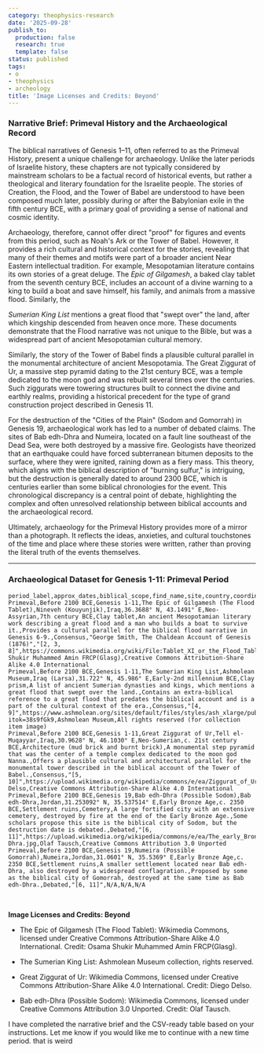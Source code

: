 ```yaml
---
category: theophysics-research
date: '2025-09-28'
publish_to:
  production: false
  research: true
  template: false
status: published
tags:
- o
- theophysics
- archeology
title: 'Image Licenses and Credits: Beyond'
---
```

   
### Narrative Brief: Primeval History and the Archaeological Record   
   
The biblical narratives of Genesis 1–11, often referred to as the Primeval History, present a unique challenge for archaeology. Unlike the later periods of Israelite history, these chapters are not typically considered by mainstream scholars to be a factual record of historical events, but rather a theological and literary foundation for the Israelite people. The stories of Creation, the Flood, and the Tower of Babel are understood to have been composed much later, possibly during or after the Babylonian exile in the fifth century BCE, with a primary goal of providing a sense of national and cosmic identity.     
   
Archaeology, therefore, cannot offer direct "proof" for figures and events from this period, such as Noah's Ark or the Tower of Babel. However, it provides a rich cultural and historical context for the stories, revealing that many of their themes and motifs were part of a broader ancient Near Eastern intellectual tradition. For example, Mesopotamian literature contains its own stories of a great deluge. The _Epic of Gilgamesh_, a baked clay tablet from the seventh century BCE, includes an account of a divine warning to a king to build a boat and save himself, his family, and animals from a massive flood. Similarly, the     
   
_Sumerian King List_ mentions a great flood that "swept over" the land, after which kingship descended from heaven once more. These documents demonstrate that the Flood narrative was not unique to the Bible, but was a widespread part of ancient Mesopotamian cultural memory.     
   
Similarly, the story of the Tower of Babel finds a plausible cultural parallel in the monumental architecture of ancient Mesopotamia. The Great Ziggurat of Ur, a massive step pyramid dating to the 21st century BCE, was a temple dedicated to the moon god and was rebuilt several times over the centuries. Such ziggurats were towering structures built to connect the divine and earthly realms, providing a historical precedent for the type of grand construction project described in Genesis 11.     
   
For the destruction of the "Cities of the Plain" (Sodom and Gomorrah) in Genesis 19, archaeological work has led to a number of debated claims. The sites of Bab edh-Dhra and Numeira, located on a fault line southeast of the Dead Sea, were both destroyed by a massive fire. Geologists have theorized that an earthquake could have forced subterranean bitumen deposits to the surface, where they were ignited, raining down as a fiery mass. This theory, which aligns with the biblical description of "burning sulfur," is intriguing, but the destruction is generally dated to around 2300 BCE, which is centuries earlier than some biblical chronologies for the event. This chronological discrepancy is a central point of debate, highlighting the complex and often unresolved relationship between biblical accounts and the archaeological record.     
   
Ultimately, archaeology for the Primeval History provides more of a mirror than a photograph. It reflects the ideas, anxieties, and cultural touchstones of the time and place where these stories were written, rather than proving the literal truth of the events themselves.   
   
   
---   
   
### Archaeological Dataset for Genesis 1-11: Primeval Period   
   
```
period_label,approx_dates,biblical_scope,find_name,site,country,coordinates,period_tag,date_range,material,description,relevance_to_text,status,primary_source,secondary_source,image_url,image_credit,image_license
Primeval,Before 2100 BCE,Genesis 1-11,The Epic of Gilgamesh (The Flood Tablet),Nineveh (Kouyunjik),Iraq,36.3688° N, 43.1491° E,Neo-Assyrian,7th century BCE,Clay tablet,An ancient Mesopotamian literary work describing a great flood and a man who builds a boat to survive it.,Provides a cultural parallel for the biblical flood narrative in Genesis 6-9.,Consensus,"George Smith, The Chaldean Account of Genesis (1876)","[2, 3, 8]",https://commons.wikimedia.org/wiki/File:Tablet_XI_or_the_Flood_Tablet_of_the_Epic_of_Gilgamesh,_currently_housed_in_the_British_Museum_in_London.jpg,Osama Shukir Muhammed Amin FRCP(Glasg),Creative Commons Attribution-Share Alike 4.0 International
Primeval,Before 2100 BCE,Genesis 1-11,The Sumerian King List,Ashmolean Museum,Iraq (Larsa),31.722° N, 45.986° E,Early-2nd millennium BCE,Clay prism,A list of ancient Sumerian dynasties and kings, which mentions a great flood that swept over the land.,Contains an extra-biblical reference to a great flood that predates the biblical account and is a part of the cultural context of the era.,Consensus,"[4, 9]",https://www.ashmolean.org/sites/default/files/styles/ash_xlarge/public/collection/AN1923.444_l.jpg?itok=38s9fGk9,Ashmolean Museum,All rights reserved (for collection item image)
Primeval,Before 2100 BCE,Genesis 1-11,Great Ziggurat of Ur,Tell el-Muqayyar,Iraq,30.9628° N, 46.1030° E,Neo-Sumerian,c. 21st century BCE,Architecture (mud brick and burnt brick),A monumental step pyramid that was the center of a temple complex dedicated to the moon god Nanna.,Offers a plausible cultural and architectural parallel for the monumental tower described in the biblical account of the Tower of Babel.,Consensus,"[5, 10]",https://upload.wikimedia.org/wikipedia/commons/e/ea/Ziggurat_of_Ur_%28Iraq%29.jpg,Diego Delso,Creative Commons Attribution-Share Alike 4.0 International
Primeval,Before 2100 BCE,Genesis 19,Bab edh-Dhra (Possible Sodom),Bab edh-Dhra,Jordan,31.253092° N, 35.537514° E,Early Bronze Age,c. 2350 BCE,Settlement ruins,Cemetery,A large fortified city with an extensive cemetery, destroyed by fire at the end of the Early Bronze Age.,Some scholars propose this site is the biblical city of Sodom, but the destruction date is debated.,Debated,"[6, 11]",https://upload.wikimedia.org/wikipedia/commons/e/ea/The_early_Bronze_Age_gate_of_Bab_edh-Dhra.jpg,Olaf Tausch,Creative Commons Attribution 3.0 Unported
Primeval,Before 2100 BCE,Genesis 19,Numeira (Possible Gomorrah),Numeira,Jordan,31.0601° N, 35.5369° E,Early Bronze Age,c. 2350 BCE,Settlement ruins,A smaller settlement located near Bab edh-Dhra, also destroyed by a widespread conflagration.,Proposed by some as the biblical city of Gomorrah, destroyed at the same time as Bab edh-Dhra.,Debated,"[6, 11]",N/A,N/A,N/A
```
   
   
<br>   
   
**Image Licenses and Credits: Beyond**   
   
   
- The Epic of Gilgamesh (The Flood Tablet): Wikimedia Commons, licensed under Creative Commons Attribution-Share Alike 4.0 International. Credit: Osama Shukir Muhammed Amin FRCP(Glasg).   
       
   
- The Sumerian King List: Ashmolean Museum collection, rights reserved.   
       
   
- Great Ziggurat of Ur: Wikimedia Commons, licensed under Creative Commons Attribution-Share Alike 4.0 International. Credit: Diego Delso.   
       
   
- Bab edh-Dhra (Possible Sodom): Wikimedia Commons, licensed under Creative Commons Attribution 3.0 Unported. Credit: Olaf Tausch.   
       
   
I have completed the narrative brief and the CSV-ready table based on your instructions. Let me know if you would like me to continue with a new time period. that is weird